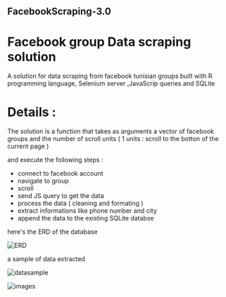 ## FacebookScraping-3.0

# Facebook group Data scraping solution

A solution for data scraping from facebook tunisian groups built with R programming language, Selenium server ,JavaScrip queries and SQLite


# Details : 

The solution is a function that takes as arguments a vector of facebook groups and the number of scroll units ( 1 units : scroll to the botton of the current page )

and execute the following steps : 

- connect to facebook account 
- navigate to group
- scroll
- send JS query to get the data 
- process the data ( cleaning and formating )
- extract informations like phone number and city
- append the data to the existing SQLite databse



here's the ERD of the database

![ERD](https://user-images.githubusercontent.com/81447987/130847575-257dd13c-6cea-4d0d-8360-1153794b6fea.PNG)


a sample of data extracted 

![datasample](https://user-images.githubusercontent.com/81447987/130845719-3b128923-2db8-4ed1-a6c6-bd5e9f3c96ce.PNG)

![images](https://user-images.githubusercontent.com/81447987/130846211-81192768-912b-4b5a-b803-f3805838975f.PNG)






